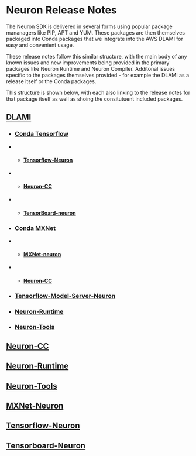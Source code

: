 # Neuron Release Notes

The Neuron SDK is delivered in several forms using popular package mananagers like PIP, APT and YUM. These packages are then themselves packaged
into Conda packages that we integrate into the AWS DLAMI for easy and convenient usage.

These release notes follow this similar structure, with the main body of any known issues and new improvements being provided in the
primary packages like Neuron Runtime and Neuron Compiler. Additonal issues specific to the packages themselves provided -
for example the DLAMI as a release itself or the Conda packages.

This structure is shown below, with each also linking to the release notes for that package itself as well as shoing the consitutuent included packages.


## [DLAMI](./dlami-release-notes.md)

+ ### [Conda Tensorflow](./conda-tensorflow-neuron.md)

+ + #### [Tensorflow-Neuron](./tensorflow-neuron.md)
+ + #### [Neuron-CC](./neuron-cc.md)
+ + #### [TensorBoard-neuron](./tensorboard-neuron.md)

+ ### [Conda MXNet](./conda-mxnet-neuron.md)

+ + #### [MXNet-neuron](./mxnet-neuron.md)
+ + #### [Neuron-CC](./neuron-cc.md)

+ ### [Tensorflow-Model-Server-Neuron](./tensorflow-modelserver-neuron.md)
+ ### [Neuron-Runtime](./neuron-runtime.md)
+ ### [Neuron-Tools](./neuron-tools.md)

## [Neuron-CC](./neuron-cc.md)
## [Neuron-Runtime](./neuron-runtime.md)
## [Neuron-Tools](./neuron-tools.md)
## [MXNet-Neuron](./neuron-cc.md)
## [Tensorflow-Neuron](./tensorflow-neuron.md)
## [Tensorboard-Neuron](./tensorboard-neuron.md)

